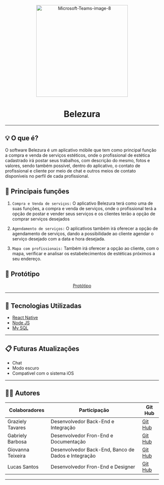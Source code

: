 <div align="center">
 <a src="https://ibb.co/TDy3KTL" ><img src="https://i.ibb.co/xKZTmsH/Microsoft-Teams-image-8.png" alt="Microsoft-Teams-image-8" border="0"  width="300" height="300"></img></a>
</div>

<div align="center">
 <h1>Belezura</h1>
 </div>
 
 ---
## 💡 O que é?
  O software Belezura é um aplicativo móbile que tem como principal função a compra e venda de serviços estéticos, onde o profissional de estética cadastrado irá postar seus trabalhos, com descrição do mesmo, fotos e valores, sendo também possível, dentro do aplicativo, o contato de profissional e cliente por meio de chat e outros meios de contato disponíveis no perfil de cada profissional.
  

## 📱 Principais funções

1. `Compra e Venda de serviços:`
O aplicativo Belezura terá como uma de suas funções, a compra e venda de serviços, onde o profissional terá a opção de postar e vender seus serviços e os clientes terão a opção de comprar serviços desejados

2. `Agendamento de serviços:`
O aplicativos também irá oferecer a opção de agendamento de serviços, dando a possibilidade ao cliente agendar o serviço desejado com a data e hora desejada.

3. `Mapa com profissionais:`
Também irá oferecer a opção ao cliente, com o mapa, verificar e analisar os estabelecimentos de estéticas próximos a seu endereço.



## 🌈 Protótipo
 <div align="center">
<a href="https://www.figma.com/embed?embed_host=share&url=https%3A%2F%2Fwww.figma.com%2Fproto%2FnsA6dX55mnzWVSNxlOwJg6%2FPrototipo-Belezura-1.1-(Copy)%3Ftype%3Ddesign%26node-id%3D369-640%26scaling%3Dmin-zoom%26page-id%3D369%253A2%26starting-point-node-id%3D369%253A1096%26show-proto-sidebar%3D1"> Protótipo </a> 
</div>


---

  ## 🚀 Tecnologias Utilizadas
  
  - [React Native](https://reactnative.dev/)
  - [Node JS](https://nodejs.org/en/)
  - [My SQL](https://mysql.com)

---
  
  ## 📋 Futuras Atualizações
  
  * Chat 
  * Modo escuro
  * Compativel com o sistema iOS
 
---
  
  ## 👨‍💻 Autores
  
| Colaboradores                              | Participação                                             |Git Hub                                                |
| -------------------------------------------| -------------------------------------------------------- | ----------------------------------------------------- |
| Graziely Tavares                           | Desenvolvedor Back-End e Integração                      |[Git Hub](https://github.com/GrazielyTavares)          |
| Gabriely Barbosa                           | Desenvolvedor Fron-End e Documentação                    |[Git Hub](https://github.com/gabriely-barbosa)         |
| Giovanna Teixeira                          | Desenvolvedor Back-End, Banco de Dados e Integração      |[Git Hub](https://github.com/Giovanna)                 |
| Lucas Santos                               | Desenvolvedor Fron-End e Designer                        |[Git Hub](https://github.com/LucassantoSCruz)          |

---


